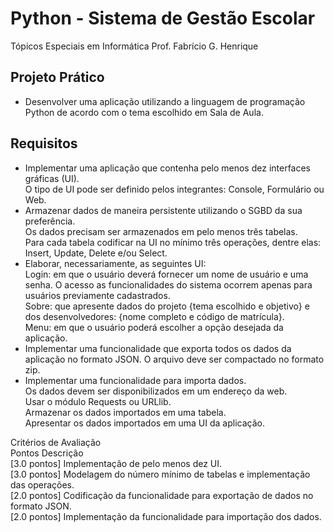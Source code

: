 # Python - Sistema de Gestão Escolar

Tópicos Especiais em Informática
Prof. Fabrício G. Henrique  
  
## Projeto Prático  
- Desenvolver uma aplicação utilizando a linguagem de programação Python de acordo com o tema escolhido em Sala de Aula.  

## Requisitos  
- Implementar uma aplicação que contenha pelo menos dez interfaces gráficas (UI).  
	O tipo de UI pode ser definido pelos integrantes: Console, Formulário ou Web.  
- Armazenar dados de maneira persistente utilizando o SGBD da sua preferência.  
	Os dados precisam ser armazenados em pelo menos três tabelas.  
	Para cada tabela codificar na UI no mínimo três operações, dentre elas: Insert, Update, Delete e/ou Select.  
- Elaborar, necessariamente, as seguintes UI:  
	Login: em que o usuário deverá fornecer um nome de usuário e uma senha. O acesso as funcionalidades do sistema ocorrem apenas para usuários previamente cadastrados.  
	Sobre: que apresente dados do projeto {tema escolhido e objetivo} e dos desenvolvedores: {nome completo e código de matrícula}.  
	Menu: em que o usuário poderá escolher a opção desejada da aplicação.  
- Implementar uma funcionalidade que exporta todos os dados da aplicação no formato JSON. O arquivo deve ser compactado no formato zip.  
- Implementar uma funcionalidade para importa dados.  
	Os dados devem ser disponibilizados em um endereço da web.  
	Usar o módulo Requests ou URLlib.  
	Armazenar os dados importados em uma tabela.  
	Apresentar os dados importados em uma UI da aplicação.  
  
Critérios de Avaliação  
Pontos			Descrição  
[3.0 pontos] 	Implementação de pelo menos dez UI.  
[3.0 pontos] 	Modelagem do número mínimo de tabelas e implementação das operações.  
[2.0 pontos] 	Codificação da funcionalidade para exportação de dados no formato JSON.  
[2.0 pontos] 	Implementação da funcionalidade para importação dos dados.  